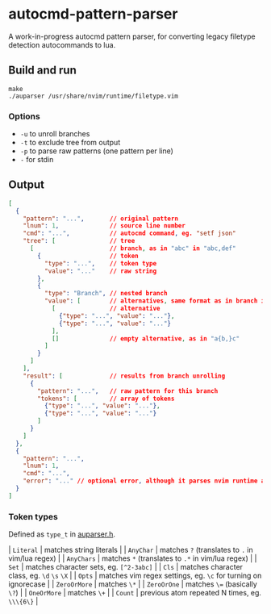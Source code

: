 # autocmd-pattern-parser

A work-in-progress autocmd pattern parser, for converting legacy filetype detection
autocommands to lua.

## Build and run

    make
    ./auparser /usr/share/nvim/runtime/filetype.vim

### Options

* `-u` to unroll branches
* `-t` to exclude tree from output
* `-p` to parse raw patterns (one pattern per line)
* `-` for stdin

## Output

```json
[
  {
    "pattern": "...",       // original pattern
    "lnum": 1,              // source line number
    "cmd": "...",           // autocmd command, eg. "setf json"
    "tree": [               // tree
      [                     // branch, as in "abc" in "abc,def"
        {                   // token
          "type": "...",    // token type
          "value": "..."    // raw string
        },
        {
          "type": "Branch", // nested branch
          "value": [        // alternatives, same format as in branch ie. arrays of tokens
            [               // alternative
              {"type": "...", "value": "..."},
              {"type": "...", "value": "..."}
            ],
            []              // empty alternative, as in "a{b,}c"
          ]
        }
      ]
    ],
    "result": [             // results from branch unrolling
      {
        "pattern": "...",   // raw pattern for this branch
        "tokens": [         // array of tokens
          {"type": "...", "value": "..."},
          {"type": "...", "value": "..."}
        ]
      }
    ]
  },
  {
    "pattern": "...",
    "lnum": 1,
    "cmd": "...",
    "error": "..." // optional error, although it parses nvim runtime and polyglot just fine
  }
]
```

### Token types

Defined as `type_t` in [auparser.h](auparser.h).

| `Literal`    | matches string literals                                        |
| `AnyChar`    | matches `?` (translates to `.` in vim/lua regex)               |
| `AnyChars`   | matches `*` (translates to `.*` in vim/lua regex)              |
| `Set`        | matches character sets, eg. `[^2-3abc]`                        |
| `Cls`        | matches character class, eg. `\d` `\s` `\X`                    |
| `Opts`       | matches vim regex settings, eg. `\c` for turning on ignorecase |
| `ZeroOrMore` | matches `\*`                                                   |
| `ZeroOrOne`  | matches `\=` (basically `\?`)                                  |
| `OneOrMore`  | matches `\+`                                                   |
| `Count`      | previous atom repeated N times, eg. `\\\{6\}`                  |
